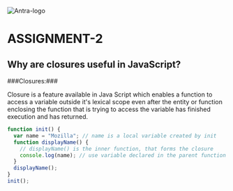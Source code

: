 ![Antra-logo](https://github.com/user-attachments/assets/9db2d170-9512-4225-b245-e2a71c13f171)


# ASSIGNMENT-2

## Why are closures useful in JavaScript? 

###Closures:### 

Closure is a feature available in Java Script which enables a function to access a variable outside it's lexical scope even after the entity or function enclosing the function that is trying to access the variable has finished execution and has returned. 


```js
function init() {
  var name = "Mozilla"; // name is a local variable created by init
  function displayName() {
    // displayName() is the inner function, that forms the closure
    console.log(name); // use variable declared in the parent function
  }
  displayName();
}
init();
```
